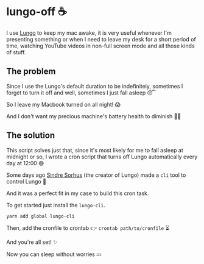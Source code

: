 # lungo-off ☕

I use [Lungo](https://sindresorhus.com/lungo) to keep my mac awake, it is very useful whenever I'm presenting something or when I need to leave my desk for a short period of time, watching YouTube videos in non-full screen mode and all those kinds of stuff.

## The problem

Since I use the Lungo's default duration to be indefinitely, sometimes I forget to turn it off and well, sometimes I just fall asleep 😴

So I leave my Macbook turned on all night! 😱

And I don't want my precious machine's battery health to diminish 🔋🔌

## The solution

This script solves just that, since it's most likely for me to fall asleep at midnight or so, I wrote a cron script that turns off Lungo automatically every day at 12:00 😄

Some days ago [Sindre Sorhus](https://twitter.com/sindresorhus) (the creator of Lungo) made a `cli` tool to control Lungo 🎉

And it was a perfect fit in my case to build this cron task.

To get started just install the `lungo-cli`.

`yarn add global lungo-cli`

Then, add the cronfile to crontab 👉 `crontab path/to/cronfile` ⏳

And you're all set! ✨

Now you can sleep without worries 💤
